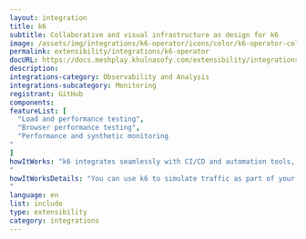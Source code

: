 ```yaml
---
layout: integration
title: k6
subtitle: Collaborative and visual infrastructure as design for k6
image: /assets/img/integrations/k6-operator/icons/color/k6-operator-color.svg
permalink: extensibility/integrations/k6-operator
docURL: https://docs.meshplay.khulnasofy.com/extensibility/integrations/k6-operator
description: 
integrations-category: Observability and Analysis
integrations-subcategory: Monitoring
registrant: GitHub
components: 
featureList: [
  "Load and performance testing",
  "Browser performance testing",
  "Performance and synthetic monitoring
"
]
howItWorks: "k6 integrates seamlessly with CI/CD and automation tools, enabling engineering teams to automate performance testing as part of their development and release cycle.
"
howItWorksDetails: "You can use k6 to simulate traffic as part of your chaos experiments, trigger them from your k6 tests or inject different types of faults in Kubernetes with xk6-disruptor.
"
language: en
list: include
type: extensibility
category: integrations
---
```

